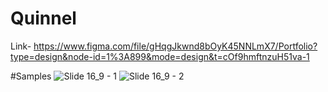 # Quinnel
Link- https://www.figma.com/file/gHqgJkwnd8bOyK45NNLmX7/Portfolio?type=design&node-id=1%3A899&mode=design&t=cOf9hmftnzuH51va-1

#Samples
![Slide 16_9 - 1](https://github.com/swapno-github/FigmaProjects/assets/108092606/2c8a51f4-0c0f-459d-b6d5-51733b44bf55)
![Slide 16_9 - 2](https://github.com/swapno-github/FigmaProjects/assets/108092606/4f86ba1d-e64b-488f-897d-7735c59f67ff)
